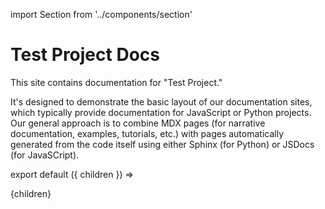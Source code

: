 import Section from '../components/section'

# Test Project Docs

This site contains documentation for "Test Project."

It's designed to demonstrate the basic layout of our documentation sites, which typically provide documentation for JavaScript or Python projects. Our general approach is to combine MDX pages (for narrative documentation, examples, tutorials, etc.) with pages automatically generated from the code itself using either Sphinx (for Python) or JSDocs (for JavaSCript).

export default ({ children }) => <Section name='intro'>{children}</Section>
